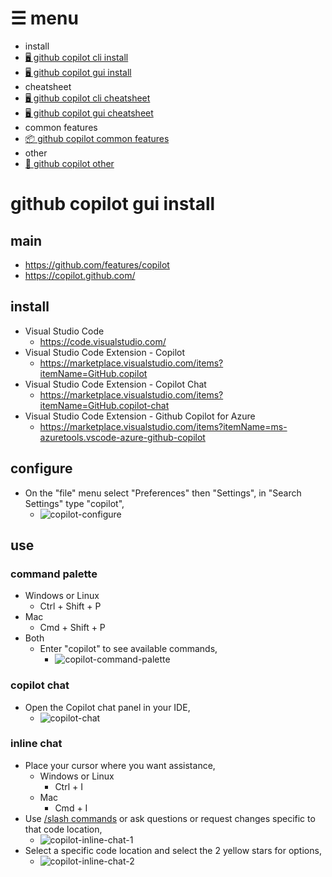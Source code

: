 <!-- menu-start -->
# ☰ menu

- install
 - [🖥️ github copilot cli install](0-1-github-copilot-cli-install.md)  
 - [🖥 github copilot gui install](0-2-github-copilot-gui-install.md)  
- cheatsheet
 - [🖥️ github copilot cli cheatsheet](1-1-github-copilot-cli-cheatsheet.md)  
 - [🖥 github copilot gui cheatsheet](1-2-github-copilot-gui-cheatsheet.md)  
- common features
 - [📦 github copilot common features](1-3-github-copilot-common.md)  
- other
 - [🎯 github copilot other](2-1-github-copilot-other.md)  
<!-- menu-end -->

# github copilot gui install

## main

- https://github.com/features/copilot
- https://copilot.github.com/

## install

- Visual Studio Code
  - https://code.visualstudio.com/
- Visual Studio Code Extension - Copilot
  - https://marketplace.visualstudio.com/items?itemName=GitHub.copilot
- Visual Studio Code Extension - Copilot Chat
  - https://marketplace.visualstudio.com/items?itemName=GitHub.copilot-chat
- Visual Studio Code Extension - Github Copilot for Azure
  - https://marketplace.visualstudio.com/items?itemName=ms-azuretools.vscode-azure-github-copilot

## configure

- On the "file" menu select "Preferences" then "Settings", in "Search Settings" type  "copilot",
  - ![copilot-configure](images/copilot-configure.png)

## use

### command palette

- Windows or Linux
  - Ctrl + Shift + P
- Mac
  - Cmd + Shift + P
- Both
  - Enter "copilot" to see available commands,
    - ![copilot-command-palette](images/copilot-command-palette.png)

### copilot chat

- Open the Copilot chat panel in your IDE,
  - ![copilot-chat](images/copilot-chat.png)

### inline chat

- Place your cursor where you want assistance,
  - Windows or Linux
    - Ctrl + I
  - Mac
    - Cmd + I
- Use [/slash commands](gh-cli-copilot-cheatsheet.md#slash-commands) or ask questions or request changes specific to that code location,
  - ![copilot-inline-chat-1](images/copilot-inline-chat-1.png)
- Select a specific code location and select the 2 yellow stars for options,
  - ![copilot-inline-chat-2](images/copilot-inline-chat-2.png)
